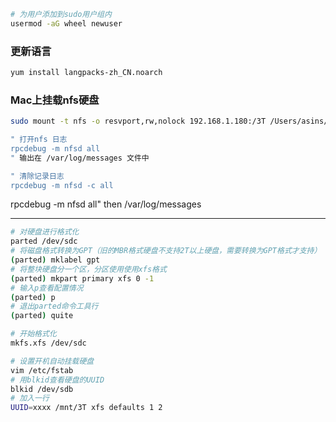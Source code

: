 ```bash 
# 为用户添加到sudo用户组内
usermod -aG wheel newuser
```



### 更新语言

```bash
yum install langpacks-zh_CN.noarch
```



### Mac上挂载nfs硬盘

```sh
sudo mount -t nfs -o resvport,rw,nolock 192.168.1.180:/3T /Users/asins/3T
```



```sh
" 打开nfs 日志
rpcdebug -m nfsd all
" 输出在 /var/log/messages 文件中

" 清除记录日志
rpcdebug -m nfsd -c all
```



rpcdebug -m nfsd all" then /var/log/messages



----

```bash
# 对硬盘进行格式化
parted /dev/sdc
# 将磁盘格式转换为GPT（旧的MBR格式硬盘不支持2T以上硬盘，需要转换为GPT格式才支持）
(parted) mklabel gpt
# 将整块硬盘分一个区，分区使用使用xfs格式
(parted) mkpart primary xfs 0 -1
# 输入p查看配置情况
(parted) p
# 退出parted命令工具行
(parted) quite

# 开始格式化
mkfs.xfs /dev/sdc

# 设置开机自动挂载硬盘 
vim /etc/fstab
# 用blkid查看硬盘的UUID
blkid /dev/sdb
# 加入一行
UUID=xxxx /mnt/3T xfs defaults 1 2


```

